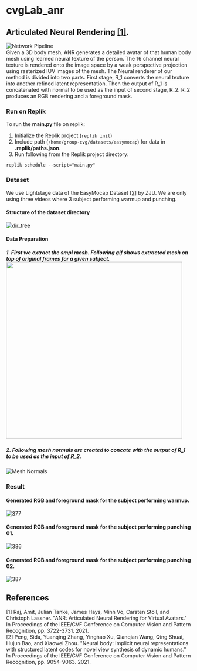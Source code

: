 # cvgLab_anr

## Articulated Neural Rendering [[1]](#1).
![Network Pipeline](/images/pipe00.jpg) <br>
Given a 3D body mesh, ANR generates a detailed avatar of that human body mesh using learned neural texture of the person. The 16 channel neural texture is rendered onto the image space by a weak perspective projection using rasterized IUV images of the mesh. The Neural renderer of our method is divided into two parts. First stage, R_1 converts the neural texture into another refined latent representation. Then the output of R_1 is concatenated with normal to be used as the input of second stage, R_2. R_2 produces an RGB rendering and a foreground mask.


### Run on Replik 
To run the **main.py** file on replik: 
1. Initialize the Replik project (``` replik init ```)
2. Include path (```/home/group-cvg/datasets/easymocap```) for data in **.replik/paths.json**. 
3. Run following from the Replik project directory:
```
replik schedule --script="main.py"
```



### Dataset
We use Lightstage data of the EasyMocap Dataset [[2]](#2) by ZJU. We are only using three videos where 3 subject performing warmup and punching. 

#### Structure of the dataset directory
![dir_tree](/images/dir_tree.png) <br>

#### Data Preparation
##### 1. First we extract the smpl mesh. Following gif shows extracted mesh on top of original frames for a given subject. <img src="/images/fitted_smpl_377.gif" width="480" height="480"><br>
##### 2. Following mesh normals are created to concate with the output of R_1 to be used as the input of R_2.
![Mesh Normals](/images/normal_all.jpg) <br>


### Result 
#### Generated RGB and foreground mask for the subject performing warmup.
![377](/images/377_predictions.jpg) <br>
#### Generated RGB and foreground mask for the subject performing punching 01.
![386](/images/386_predictions.jpg) <br>
#### Generated RGB and foreground mask for the subject performing punching 02.
![387](/images/387_predictions.jpg) <br>











## References
<a id="1">[1]</a> 
Raj, Amit, Julian Tanke, James Hays, Minh Vo, Carsten Stoll, and Christoph Lassner. "ANR: Articulated Neural Rendering for Virtual Avatars." In Proceedings of the IEEE/CVF Conference on Computer Vision and Pattern Recognition, pp. 3722-3731. 2021. <br/>
<a id = "2">[2] </a>
Peng, Sida, Yuanqing Zhang, Yinghao Xu, Qianqian Wang, Qing Shuai, Hujun Bao, and Xiaowei Zhou. "Neural body: Implicit neural representations with structured latent codes for novel view synthesis of dynamic humans." In Proceedings of the IEEE/CVF Conference on Computer Vision and Pattern Recognition, pp. 9054-9063. 2021.
